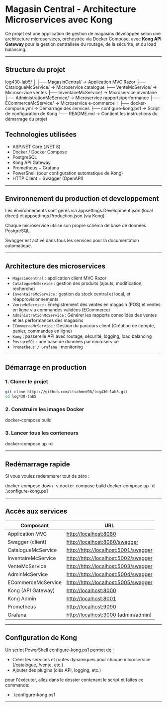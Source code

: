 # Magasin Central - Architecture Microservices avec Kong

Ce projet est une application de gestion de magasins développée selon une architecture microservices, orchestrée via Docker Compose, avec **Kong API Gateway** pour la gestion centralisée du routage, de la sécurité, et du load balancing.

---

## Structure du projet

log430-lab5/
│
├── MagasinCentral/ → Application MVC Razor
├── CatalogueMcService/ → Microservice catalogue
├── VenteMcService/ → Microservice ventes
├── InventaireMcService/ → Microservice inventaire
├── AdministrationMcService/ → Microservice rapports/performance
├── ECommerceMcService/ → Microservice e-commerce
│
├── docker-compose.yml → Démarrage des services
├── configure-kong.ps1 → Script de configuration de Kong
└── README.md → Contient les instructions du démarrage du projet

## Technologies utilisées

-   ASP.NET Core (.NET 8)
-   Docker / Docker Compose
-   PostgreSQL
-   Kong API Gateway
-   Prometheus + Grafana
-   PowerShell (pour configuration automatique de Kong)
-   HTTP Client + Swagger (OpenAPI)

---

## Environnement du production et developpement

Les environnements sont gérés via appsettings.Development.json (local direct) et appsettings.Production.json (via Kong).

Chaque microservice utilise son propre schéma de base de données PostgreSQL.

Swagger est activé dans tous les services pour la documentation automatique.

---

## Architecture des microservices

-   `MagasinCentral` : application client MVC Razor
-   `CatalogueMcService` : gestion des produits (ajouts, modification, recherche)
-   `InventaireMcService` : gestion du stock central et local, et réapprovisionnements
-   `VenteMcService` : Enregistrement des ventes en magasin (POS) et ventes en ligne via commandes validées (ECommerce)
-   `AdministrationMcService` : Générer les rapports consolidés des ventes et les performances des magasins
-   `ECommerceMcService` : Gestion du parcours client (Création de compte, panier, commandes en ligne)
-   `Kong` : passerelle API avec routage, sécurité, logging, load balancing
-   `PostgreSQL` : une base de données par microservice
-   `Prometheus / Grafana` : monitoring

---

## Démarrage en production

### 1. Cloner le projet

```bash
git clone https://github.com/itsahmed98/log430-lab5.git
cd log430-lab5
```

### 2. Construire les images Docker

docker-compose build

### 3. Lancer tous les conteneurs

docker-compose up -d

---

## Redémarrage rapide

Si vous voulez redemmarer tout de zéro :

docker-compose down -v
docker-compose build
docker-compose up -d
.\configure-kong.ps1

---

## Accès aux services

| Composant           | URL                                                                   |
| ------------------- | --------------------------------------------------------------------- |
| Application MVC     | [http://localhost:8080](http://localhost:8080)                        |
| Swagger (client)    | [http://localhost:8080/swagger](http://localhost:8080/swagger)        |
| CatalogueMcService  | [http://http://localhost:5001/swagger](http://localhost:5001/swagger) |
| InventaireMcService | [http://http://localhost:5002/swagger](http://localhost:5002/swagger) |
| VenteMcService      | [http://http://localhost:5003/swagger](http://localhost:5003/swagger) |
| AdminMcService      | [http://http://localhost:5004/swagger](http://localhost:5004/swagger) |
| ECommerceMcService  | [http://http://localhost:5005/swagger](http://localhost:5005/swagger) |
| Kong (API Gateway)  | [http://localhost:8000](http://localhost:8000)                        |
| Kong Admin          | [http://localhost:8001](http://localhost:8001)                        |
| Prometheus          | [http://localhost:9090](http://localhost:9090)                        |
| Grafana             | [http://localhost:3000](http://localhost:3000) (admin/admin)          |

---

## Configuration de Kong

Un script PowerShell configure-kong.ps1 permet de :

-   Créer les services et routes dynamiques pour chaque microservice (/catalogue, /vente, etc.)
-   Ajouter des plugins (clés API, logging, etc.)

pour l'éxécuter, allez dans le dossier contenant le script et faites ce commande:

-   .\configure-kong.ps1

---
